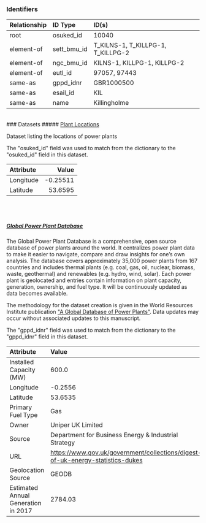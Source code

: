 ### Identifiers

| Relationship   | ID Type     | ID(s)                             |
|:---------------|:------------|:----------------------------------|
| root           | osuked_id   | 10040                             |
| element-of     | sett_bmu_id | T_KILNS-1, T_KILLPG-1, T_KILLPG-2 |
| element-of     | ngc_bmu_id  | KILNS-1, KILLPG-1, KILLPG-2       |
| element-of     | eutl_id     | 97057, 97443                      |
| same-as        | gppd_idnr   | GBR1000500                        |
| same-as        | esail_id    | KIL                               |
| same-as        | name        | Killingholme                      |

<br>
### Datasets
##### <a href="https://raw.githubusercontent.com/OSUKED/Dictionary-Datasets/main/datasets/plant-locations/datapackage.json">Plant Locations</a>

Dataset listing the locations of power plants

The "osuked_id" field was used to match from the dictionary to the "osuked_id" field in this dataset.

| Attribute   |    Value |
|:------------|---------:|
| Longitude   | -0.25511 |
| Latitude    | 53.6595  |

<br><br>
##### <a href="https://raw.githubusercontent.com/OSUKED/Dictionary-Datasets/main/datasets/global-power-plant-database/datapackage.json">Global Power Plant Database</a>

The Global Power Plant Database is a comprehensive, open source database of power plants around the world. It centralizes power plant data to make it easier to navigate, compare and draw insights for one’s own analysis. The database covers approximately 35,000 power plants from 167 countries and includes thermal plants (e.g. coal, gas, oil, nuclear, biomass, waste, geothermal) and renewables (e.g. hydro, wind, solar). Each power plant is geolocated and entries contain information on plant capacity, generation, ownership, and fuel type. It will be continuously updated as data becomes available. 

The methodology for the dataset creation is given in the World Resources Institute publication ["A Global Database of Power Plants"](https://www.wri.org/research/global-database-power-plants). Data updates may occur without associated updates to this manuscript.

The "gppd_idnr" field was used to match from the dictionary to the "gppd_idnr" field in this dataset.

| Attribute                           | Value                                                                          |
|:------------------------------------|:-------------------------------------------------------------------------------|
| Installed Capacity (MW)             | 600.0                                                                          |
| Longitude                           | -0.2556                                                                        |
| Latitude                            | 53.6535                                                                        |
| Primary Fuel Type                   | Gas                                                                            |
| Owner                               | Uniper UK Limited                                                              |
| Source                              | Department for Business Energy & Industrial Strategy                           |
| URL                                 | https://www.gov.uk/government/collections/digest-of-uk-energy-statistics-dukes |
| Geolocation Source                  | GEODB                                                                          |
| Estimated Annual Generation in 2017 | 2784.03                                                                        |
